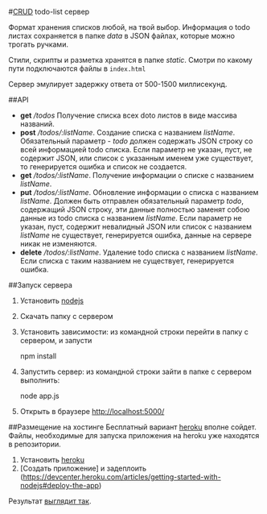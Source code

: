 #[CRUD](http://ru.wikipedia.org/wiki/CRUD) todo-list сервер

Формат хранения списков любой, на твой выбор. Информация о todo листах сохраняется в папке *data* в JSON файлах, которые можно трогать ручками.

Стили, скрипты и разметка хранятся в папке *static*. Смотри по какому пути подключаются файлы в `index.html`

Сервер эмулирует задержку ответа от 500-1500 миллисекунд.

##API

* **get** */todos*
Получение списка всех doto листов в виде массива названий.
* **post** */todos/:listName*.
Создание списка с названием *listName*. Обязательный параметр - *todo* должен содержать JSON строку со всей информацией todo списка. Если параметр не указан, пуст, не содержит JSON, или список с указанным именем уже существует, то генерируется ошибка и список не создается.
* **get** */todos/:listName*. Получение информации о списке с названием *listName*.
* **put** */todos/:listName*. Обновление информации о списка с названием *listName*. Должен быть отправлен обязательный параметр *todo*, содержащий JSON строку, эти данные полностью заменят собою данные из todo списка с названием *listName*. Если параметр не указан, пуст, содержит невалидный JSON или список с названием *listName* не существует, генерируется ошибка, данные на сервере никак не изменяются.
* **delete** */todos/:listName*. Удаление todo списка с названием *listName*. Если списка с таким названием не существует, генерируется ошибка.


##Запуск сервера

1. Установить [nodejs](http://nodejs.org)
2. Скачать папку с сервером
3. Установить зависимости: из командной строки перейти в папку с сервером, и запусти

	npm install

4. Запустить сервер: из командной строки зайти в папке с сервером выполнить:

	node app.js

5. Открыть в браузере [http://localhost:5000/](http://localhost:5000/)

##Размещение на хостинге
Бесплатный вариант [heroku](https://www.heroku.com) вполне сойдет. Файлы, необходимые для запуска приложения на heroku уже находятся в репозитории.

1. Установить [heroku](https://devcenter.heroku.com/articles/getting-started-with-nodejs#set-up)
2. [Создать приложение] и задеплоить (https://devcenter.heroku.com/articles/getting-started-with-nodejs#deploy-the-app)

Результат [выглядит так](https://hidden-brook-8135.herokuapp.com).
